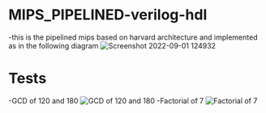 # MIPS_PIPELINED-verilog-hdl
-this is the pipelined mips based on harvard architecture and implemented as in the following diagram 
![Screenshot 2022-09-01 124932](https://user-images.githubusercontent.com/81904314/188724559-052ec9f5-5a16-45cb-aa3f-153bcbddd0b1.png)
# Tests
-GCD of 120 and 180
![GCD of 120 and 180](https://user-images.githubusercontent.com/81904314/188724706-cd653c3b-d4bd-4f79-a1e7-cb804b40e08f.png)
-Factorial of 7
![Factorial of 7](https://user-images.githubusercontent.com/81904314/188724762-175bf74b-7bdc-4cc0-8e6d-434eccca7c52.png)

